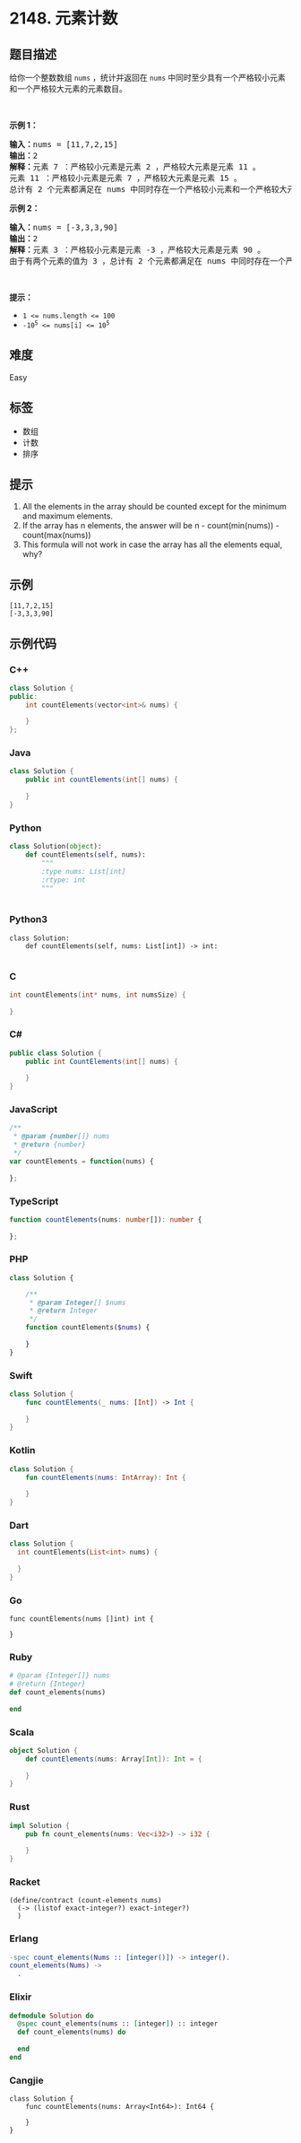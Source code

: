 # 2148. 元素计数

## 题目描述

<p>给你一个整数数组 <code>nums</code> ，统计并返回在 <code>nums</code> 中同时至少具有一个严格较小元素和一个严格较大元素的元素数目。</p>

<p>&nbsp;</p>

<p><strong>示例 1：</strong></p>

<pre>
<strong>输入：</strong>nums = [11,7,2,15]
<strong>输出：</strong>2
<strong>解释：</strong>元素 7 ：严格较小元素是元素 2 ，严格较大元素是元素 11 。
元素 11 ：严格较小元素是元素 7 ，严格较大元素是元素 15 。
总计有 2 个元素都满足在 nums 中同时存在一个严格较小元素和一个严格较大元素。
</pre>

<p><strong>示例 2：</strong></p>

<pre>
<strong>输入：</strong>nums = [-3,3,3,90]
<strong>输出：</strong>2
<strong>解释：</strong>元素 3 ：严格较小元素是元素 -3 ，严格较大元素是元素 90 。
由于有两个元素的值为 3 ，总计有 2 个元素都满足在 nums 中同时存在一个严格较小元素和一个严格较大元素。
</pre>

<p>&nbsp;</p>

<p><strong>提示：</strong></p>

<ul>
	<li><code>1 &lt;= nums.length &lt;= 100</code></li>
	<li><code>-10<sup>5</sup> &lt;= nums[i] &lt;= 10<sup>5</sup></code></li>
</ul>


## 难度

Easy

## 标签

- 数组
- 计数
- 排序

## 提示

1. All the elements in the array should be counted except for the minimum and maximum elements.
2. If the array has n elements, the answer will be n - count(min(nums)) - count(max(nums))
3. This formula will not work in case the array has all the elements equal, why?

## 示例

```
[11,7,2,15]
[-3,3,3,90]
```

## 示例代码

### C++

```cpp
class Solution {
public:
    int countElements(vector<int>& nums) {
        
    }
};
```

### Java

```java
class Solution {
    public int countElements(int[] nums) {
        
    }
}
```

### Python

```python
class Solution(object):
    def countElements(self, nums):
        """
        :type nums: List[int]
        :rtype: int
        """
        
```

### Python3

```python3
class Solution:
    def countElements(self, nums: List[int]) -> int:
        
```

### C

```c
int countElements(int* nums, int numsSize) {
    
}
```

### C#

```csharp
public class Solution {
    public int CountElements(int[] nums) {
        
    }
}
```

### JavaScript

```javascript
/**
 * @param {number[]} nums
 * @return {number}
 */
var countElements = function(nums) {
    
};
```

### TypeScript

```typescript
function countElements(nums: number[]): number {
    
};
```

### PHP

```php
class Solution {

    /**
     * @param Integer[] $nums
     * @return Integer
     */
    function countElements($nums) {
        
    }
}
```

### Swift

```swift
class Solution {
    func countElements(_ nums: [Int]) -> Int {
        
    }
}
```

### Kotlin

```kotlin
class Solution {
    fun countElements(nums: IntArray): Int {
        
    }
}
```

### Dart

```dart
class Solution {
  int countElements(List<int> nums) {
    
  }
}
```

### Go

```golang
func countElements(nums []int) int {
    
}
```

### Ruby

```ruby
# @param {Integer[]} nums
# @return {Integer}
def count_elements(nums)
    
end
```

### Scala

```scala
object Solution {
    def countElements(nums: Array[Int]): Int = {
        
    }
}
```

### Rust

```rust
impl Solution {
    pub fn count_elements(nums: Vec<i32>) -> i32 {
        
    }
}
```

### Racket

```racket
(define/contract (count-elements nums)
  (-> (listof exact-integer?) exact-integer?)
  )
```

### Erlang

```erlang
-spec count_elements(Nums :: [integer()]) -> integer().
count_elements(Nums) ->
  .
```

### Elixir

```elixir
defmodule Solution do
  @spec count_elements(nums :: [integer]) :: integer
  def count_elements(nums) do
    
  end
end
```

### Cangjie

```cangjie
class Solution {
    func countElements(nums: Array<Int64>): Int64 {

    }
}
```

